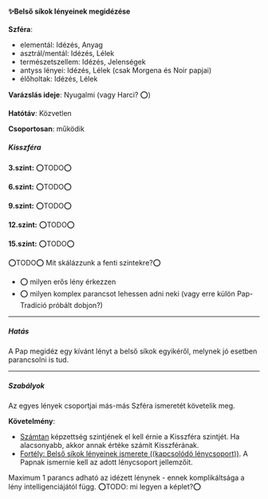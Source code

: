 #### ✨Belső síkok lényeinek megidézése

**Szféra**:
- elementál: Idézés, Anyag
- asztrál/mentál: Idézés, Lélek
- természetszellem: Idézés, Jelenségek
- antyss lényei: Idézés, Lélek (csak Morgena és Noir papjai)
- élőholtak: Idézés, Lélek

**Varázslás ideje**: Nyugalmi (vagy Harci? ⭕)

**Hatótáv**: Közvetlen

**Csoportosan**: működik

##### Kisszféra

**3.szint:** ⭕TODO⭕

**6.szint:** ⭕TODO⭕

**9.szint:** ⭕TODO⭕

**12.szint:** ⭕TODO⭕

**15.szint:** ⭕TODO⭕


⭕TODO⭕ Mit skálázzunk a fenti szintekre?⭕
- ⭕ milyen erős lény érkezzen
- ⭕ milyen komplex parancsot lehessen adni neki (vagy erre külön Pap-Tradíció próbált dobjon?)

---
##### Hatás

A Pap megidéz egy kívánt lényt a belső síkok egyikéről, melynek jó esetben parancsolni is tud.

---
##### Szabályok

Az egyes lények csoportjai más-más Szféra ismeretét követelik meg.

**Követelmény**:
- [Számtan](../kepzettsegek.tudomanyos/szamtan.md) képzettség szintjének el kell érnie a Kisszféra szintjét. Ha alacsonyabb, akkor annak értéke számít Kisszférának.
- [Fortély: Belső síkok lényeinek ismerete ((kapcsolódó lénycsoport))](../fortelyok.misztikus/belso_sikok_lenyeinek_ismerete.md). A Papnak ismernie kell az adott lénycsoport jellemzőit.

Maximum 1 parancs adható az idézett lénynek - ennek komplikáltsága a lény intelligenciájától függ. ⭕TODO: mi legyen a képlet?⭕
